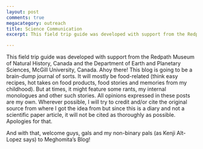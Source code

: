 ```yaml
---
layout: post
comments: true
megacategory: outreach
title: Science Communication 
excerpt: This field trip guide was developed with support from the Redpath Museum of Natural History, Canada and the Department of Earth and Planetary Sciences, McGill University, Canada.

---
```


This field trip guide was developed with support from the Redpath Museum of Natural History, Canada and the Department of Earth and Planetary Sciences, McGill University, Canada. 
Ahoy there! This blog is going to be a brain-dump journal of sorts. It will mostly be food-related (think easy recipes, hot takes on food products, food stories and memories from my childhood). But at times, it might feature some rants, my internal monologues and other such stories. All opinions expressed in these posts are my own. Wherever possible, I will try to credit and/or cite the original source from where I got the idea from but since this is a diary and not a scientific paper article, it will not be cited as thoroughly as possible. Apologies for that. 

And with that, welcome guys, gals and my non-binary pals (as Kenji Alt-Lopez says) to Meghomita’s Blog!




